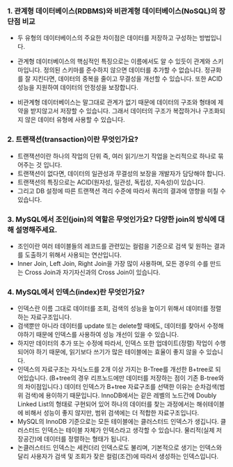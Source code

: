 ### 1. 관계형 데이터베이스(RDBMS)와 비관계형 데이터베이스(NoSQL)의 장단점 비교
 
- 두 유형의 데이터베이스의 주요한 차이점은 데이터를 저장하고 구성하는 방법입니다.
- 관계형 데이터베이스의 핵심적인 특징으로는 이름에서도 알 수 있듯이 관계와 스키마입니다. 정의된 스키마를 준수하지 않으면 데이터를 추가할 수 없습니다. 정규화를 잘 지킨다면, 데이터의 중복을 줄이고 무결성을 개선할 수 있습니다. 또한 ACID 성능을 지원하여 데이터의 안정성을 보장합니다.

- 비관계형 데이터베이스는 말그대로 관계가 없기 때문에 데이터의 구조와 형태에 제약을 받지않고서 저장할 수 있습니다. 그래서 데이터의 구조가 복잡하거나 구조화되지 않은 데이터 유형에 사용할 수 있습니다.

### 2. 트랜잭션(transaction)이란 무엇인가요?

- 트랜잭션이란 하나의 작업의 단위 즉, 여러 읽기/쓰기 작업을 논리적으로 하나로 묶어주는 것 입니다.
- 트랜잭션이 없다면, 데이터의 일관성과 무결성의 보장을 개발자가 담당해야 합니다.
- 트랜잭션의 특징으로는 ACID(원자성, 일관성, 독립성, 지속성)이 있습니다.
- 그리고 DB 설정에 따른 트랜잭션 격리 수준에 따라서 쿼리의 결과에 영향을 미칠 수 있습니다.

### 3. MySQL에서 조인(join)의 역할은 무엇인가요? 다양한 join의 방식에 대해 설명해주세요.
- 조인이란 여러 테이블들의 레코드를 관련있는 컬럼을 기준으로 검색 및 원하는 결과를 도출하기 위해서 사용되는 연산입니다.
- Inner Join, Left Join, Right Join을 가장 많이 사용하며, 모든 경우의 수를 만드는 Cross Join과 자기자신과의 Cross Join이 있습니다.

### 4. MySQL에서 인덱스(index)란 무엇인가요?
- 인덱스란 이름 그대로 데이터를 조회, 검색의 성능을 높이기 위해서 데이터를 정렬하는 자료구조입니다.
- 검색뿐만 아니라 데이터를 update 또는 delete할 때에도, 데이터를 찾아서 수정해야하기 때문에 인덱스를 사용하여 성능 개선이 있을 수 있습니다.
- 하지만 데이터의 추가 또는 수정에 따라서, 인덱스 또한 업데이트(정렬) 작업이 수행되어야 하기 때문에, 읽기보다 쓰기가 많은 테이블에는 효율이 좋지 않을 수 있습니다.
- 인덱스의 자료구조는 자식노드를 2개 이상 가지는 B-Tree를 개선한 B+tree로 되어있습니다. (B+tree의 경우 리프노드에만 데이터를 저장하는 점이 기존 B-tree와의 차이점입니다.) 데이터 인덱스가 B+tree 자료구조를 선택한 이유는 순차검색(범위 검색)에 용이하기 때문입니다. InnoDB에서는 같은 레벨의 노드간에 Doubly Linked List의 형태로 구현되어 있어 하나의 데이터를 찾는 과정에서는 해쉬테이블에 비해서 성능이 좋지 않지만, 범위 검색에는 더 적합한 자료구조입니다.
- MySQL의 InnoDB 기준으로는 모든 테이블에는 클러스터드 인덱스가 생깁니다. 클러스터드 인덱스는 테이블 자체가 인덱스라고 생각할 수 있습니다. 물리적(실제 저장공간)에 데이터를 정렬하는 형태가 됩니다.
- 논클러스터드 인덱스는 세컨더리 인덱스로도 불리며, 기본적으로 생기는 인덱스와 달리 사용자가 검색 및 조회가 잦은 컬럼(조건)에 따라서 생성하는 인덱스입니다.
